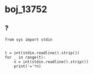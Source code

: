 # boj_13752
## ?
```python3
from sys import stdin


t = int(stdin.readline().strip())
for _ in range(t):
    n = int(stdin.readline().strip())
    print('='*n)
```

